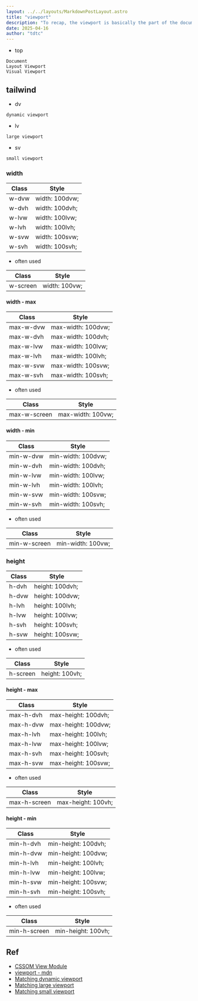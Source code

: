 ```yaml
---
layout: ../../layouts/MarkdownPostLayout.astro
title: "viewport"
description: "To recap, the viewport is basically the part of the document that is currently visible."
date: 2025-04-16
author: "tdtc"
---
```

- top
```
Document
Layout Viewport
Visual Viewport
```

## tailwind
- dv
```
dynamic viewport
```
- lv
```
large viewport
```
- sv
```
small viewport
```

### width
|Class|Style|
|-|-|
|w-dvw|width: 100dvw;|
|w-dvh|width: 100dvh;|
|w-lvw|width: 100lvw;|
|w-lvh|width: 100lvh;|
|w-svw|width: 100svw;|
|w-svh|width: 100svh;|

- often used

|Class|Style|
|-|-|
|w-screen|width: 100vw;|

#### width - max
|Class|Style|
|-|-|
|max-w-dvw|max-width: 100dvw;|
|max-w-dvh|max-width: 100dvh;|
|max-w-lvw|max-width: 100lvw;|
|max-w-lvh|max-width: 100lvh;|
|max-w-svw|max-width: 100svw;|
|max-w-svh|max-width: 100svh;|

- often used

|Class|Style|
|-|-|
|max-w-screen|max-width: 100vw;

#### width - min
|Class|Style|
|-|-|
|min-w-dvw|min-width: 100dvw;|
|min-w-dvh|min-width: 100dvh;|
|min-w-lvw|min-width: 100lvw;|
|min-w-lvh|min-width: 100lvh;|
|min-w-svw|min-width: 100svw;|
|min-w-svh|min-width: 100svh;|

- often used

|Class|Style|
|-|-|
|min-w-screen|min-width: 100vw;|


### height
|Class|Style|
|-|-|
|h-dvh|height: 100dvh;|
|h-dvw|height: 100dvw;|
|h-lvh|height: 100lvh;|
|h-lvw|height: 100lvw;|
|h-svh|height: 100svh;|
|h-svw|height: 100svw;|

- often used

|Class|Style|
|-|-|
|h-screen|height: 100vh;|

#### height - max
|Class|Style|
|-|-|
|max-h-dvh|max-height: 100dvh;|
|max-h-dvw|max-height: 100dvw;|
|max-h-lvh|max-height: 100lvh;|
|max-h-lvw|max-height: 100lvw;|
|max-h-svh|max-height: 100svh;|
|max-h-svw|max-height: 100svw;|

- often used

|Class|Style|
|-|-|
|max-h-screen|max-height: 100vh;|

#### height - min
|Class|Style|
|-|-|
|min-h-dvh|min-height: 100dvh;|
|min-h-dvw|min-height: 100dvw;|
|min-h-lvh|min-height: 100lvh;|
|min-h-lvw|min-height: 100lvw;|
|min-h-svw|min-height: 100svw;|
|min-h-svh|min-height: 100svh;|

- often used

|Class|Style|
|-|-|
|min-h-screen|min-height: 100vh;|


## Ref
- [CSSOM View Module](https://drafts.csswg.org/cssom-view/)
- [viewport - mdn](https://developer.mozilla.org/en-US/docs/Web/CSS/CSSOM_view/Viewport_concepts)
- [Matching dynamic viewport](https://tailwindcss.com/docs/height#matching-dynamic-viewport)
- [Matching large viewport](https://tailwindcss.com/docs/height#matching-large-viewport)
- [Matching small viewport](https://tailwindcss.com/docs/height#matching-small-viewport)
